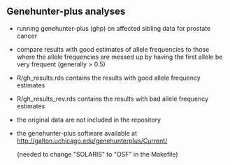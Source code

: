 ## Genehunter-plus analyses

- running genehunter-plus (ghp) on affected sibling data for prostate
  cancer

- compare results with good estimates of allele frequencies
  to those where the allele frequencies are messed
  up by having the first allele be very frequent (generally > 0.5)

- R/gh_results.rds contains the results with good allele frequency
  estimates

- R/gh_results_rev.rds contains the results with bad allele frequency
  estimates

- the original data are not included in the repository

- the genehunter-plus software available at
  <http://galton.uchicago.edu/genehunterplus/Current/>

  (needed to change "SOLARIS" to "OSF" in the Makefile)
